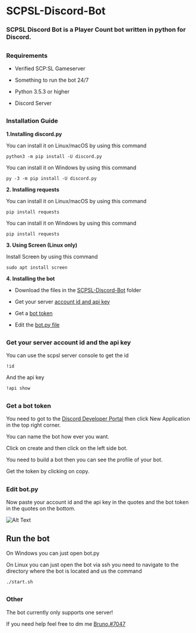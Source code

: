 # SCPSL-Discord-Bot
### SCPSL Discord Bot is a Player Count bot written in python for Discord.
##
### Requirements

* Verified SCP:SL Gameserver

* Something to run the bot 24/7

* Python 3.5.3 or higher

* Discord Server
##
### Installation Guide

**1.Installing discord.py**

  You can install it on Linux/macOS by using this command
  
    python3 -m pip install -U discord.py
  
  You can install it on Windows by using this command
  
    py -3 -m pip install -U discord.py
    
**2. Installing requests**
  
  You can install it on Linux/macOS by using this command
  
    pip install requests
    
  You can install it on Windows by using this command
  
    pip install requests
    
**3. Using Screen (Linux only)**
  
  Install Screen by using this command
  
    sudo apt install screen
    
**4. Installing the bot**

  * Download the files in the [SCPSL-Discord-Bot](https://github.com/Bruno-LGS/SCPSL-Discord-Bot/tree/main/SCPSL-Discord-Bot) folder

  * Get your server [account id and api key](https://github.com/Bruno-LGS/SCPSL-Discord-Bot#get-your-server-account-id-and-the-api-key)

  * Get a [bot token](https://github.com/Bruno-LGS/SCPSL-Discord-Bot#get-a-bot-token)

  * Edit the [bot.py file](https://github.com/Bruno-LGS/SCPSL-Discord-Bot#edit-botpy)

##
### Get your server account id and the api key

  You can use the scpsl server console to get the id
  
    !id
  And the api key
  
    !api show

##
### Get a bot token

  You need to got to the [Discord Developer Portal](https://discord.com/developers/applications) then click New Application in the top right corner.
  
  You can name the bot how ever you want.
  
  Click on create and then click on the left side bot.
  
  You need to build a bot then you can see the profile of your bot.
  
  Get the token by clicking on copy.
  
##
### Edit bot.py
  
  Now paste your account id and the api key in the quotes and the  bot token in the quotes on the bottom.
  
  ![Alt Text](https://i.ibb.co/p1stbVy/tutorial.jpg)
  
##
## Run the bot
  
   On Windows you can just open bot.py

   On Linux you can just open the bot via ssh you need to navigate to the directory where the bot is located and us the command
   
    ./start.sh
##
### Other

  The bot currently only supports one server!
  
  If you need help feel free to dm me [Bruno.#7047](https://discordapp.com/users/743877023394693302)
